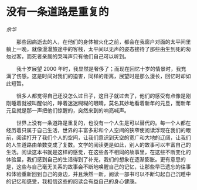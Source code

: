 # 没有一条道路是重复的

*余华*

　　那些因病逝去的人，在他们的身体被火化之前，都会在我窗户对面的太平间里躺上一晚，就像漫漫旅途中的客栈，太平间以无声的姿态接待了那些由生到死的匆匆过客，而死者亲属的哭叫声只有他们自己可以听到。

　　我十岁展望 2000 年时，我显然是奢侈了；而现在回忆十岁的情景时，我充满了伤感。这是时间对我们的迫害，同样的距离，展望时是那么漫长，回忆时却如此短暂。

　　很多人都觉得自己还没怎么过日子，这日子就过去了，他们的感受有点像是刚刚睡着就被叫醒似的，睁着迷迷糊糊的眼睛，莫名其妙地看着新年的元旦，而新年元旦就是那一声把他们惊醒的，突然来到的响亮喊声。

　　世界上没有一条道路是重复的，也没有一个人生是可以替代的。每一个人都在经历着只属于自己生活，世界的丰富多彩和个人空间的狭窄使阅读浮现在我们的眼前，阅读打开了我们个人的空间，让我们意识到天空的宽广和大地的辽阔，让我们的人生道路由单数变成了复数。文学的阅读更是如此，别人的故事可以丰富自己的生活。阅读这本书就是这样的感觉，在这些各不相同的故事里，在这些不断变化的体验里，我们感到自己的生活得到了补充，我们的想象在逐渐膨胀。更有意思的是，这些与自己毫无关系的故事会不断地唤醒自己的记忆，让那些早已遗忘的往事和体验重新回到自己的身边，并且焕然一新。阅读一部书可以不断勾起自己沉睡中的记忆和感受，我相信这些的阅读会有益自己的身心健康。